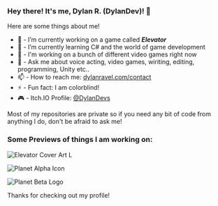 ### Hey there! It's me, Dylan R. (DylanDev)! 👋



Here are some things about me!

- 🔭 - I’m currently working on a game called ***Elevator***
- 🌱 - I’m currently learning C# and the world of game development
- 👯 - I'm working on a bunch of different video games right now
- 💬 - Ask me about voice acting, video games, wiriting, editing, programming, Unity etc..
- 📫 - How to reach me: [dylanravel.com/contact](https://www.dylanravel.com/contact)
- ⚡ - Fun fact: I am colorblind!
- 🎮 - Itch.IO Profile: [@DylanDevs](https://dylandevs.itch.io)

Most of my repositories are private so if you need any bit of code from anything I do, don't be afraid to ask me!

### Some Previews of things I am working on:

![Elevator Cover Art L](https://user-images.githubusercontent.com/48571264/172124826-88e96ad8-8f6b-4131-b1c5-875358fdc866.jpg)



![Planet Alpha Icon](https://user-images.githubusercontent.com/48571264/151681990-03bafe49-b8c4-4745-ac98-f9fa46570b11.png)



![Planet Beta Logo](https://user-images.githubusercontent.com/48571264/109911134-c0516400-7c66-11eb-8b78-bae0bb27531d.jpg)

Thanks for checking out my profile!
